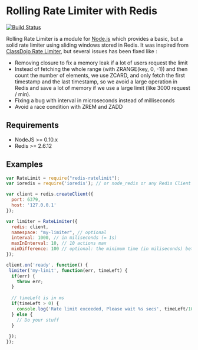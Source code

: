 # Rolling Rate Limiter with Redis

[![Build Status](https://api.travis-ci.org/Aurlin/redis-rolling-rate-limiter.svg?branch=master)](http://travis-ci.org/Aurlin/redis-rolling-rate-limiter)

Rolling Rate Limiter is a module for [Node.js](http://nodejs.org) which provides a basic, but a solid rate limiter using sliding windows stored in Redis. It was inspired from [ClassDojo Rate Limiter](https://github.com/classdojo/rolling-rate-limiter), but several issues has been fixed like :
- Removing closure to fix a memory leak if a lot of users request the limit
- Instead of fetching the whole range (with ZRANGE(key, 0, -1)) and then count the number of elements, we use ZCARD, and only fetch the first timestamp and the last timestamp, so we avoid a large operation in Redis and save a lot of memory if we use a large limit (like 3000 request / min).
- Fixing a bug with interval in microseconds instead of milliseconds
- Avoid a race condition with ZREM and ZADD

## Requirements

- NodeJS >= 0.10.x
- Redis >= 2.6.12

## Examples

```js
var RateLimit = require("redis-ratelimit");
var ioredis = require('ioredis'); // or node_redis or any Redis Client

var client = redis.createClient({
  port: 6379,
  host: '127.0.0.1'
});

var limiter = RateLimiter({
  redis: client, 
  namespace: "my-limiter", // optional
  interval: 1000, // in miliseconds (= 1s)
  maxInInterval: 10, // 10 actions max
  minDifference: 100 // optional: the minimum time (in miliseconds) between any two actions
});

client.on('ready', function() {
 limiter('my-limit', function(err, timeLeft) {
  if(err) {
    throw err;
  }
  
  // timeLeft is in ms
  if(timeLeft > 0) {
    console.log('Rate limit exceeded, Please wait %s secs', timeLeft/1000);
  } else {
    // Do your stuff
  }
  
 });
});


```
